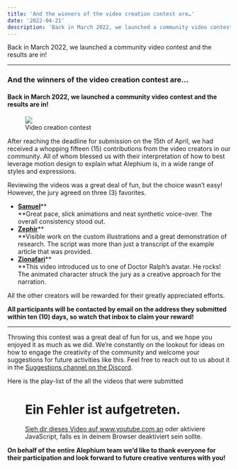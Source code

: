 ```yaml
---
title: 'And the winners of the video creation contest are…'
date: '2022-04-21'
description: 'Back in March 2022, we launched a community video contest and the results are in!'
---
```


Back in March 2022, we launched a community video contest and the results are in!

---

### And the winners of the video creation contest are…

#### Back in March 2022, we launched a community video contest and the results are in!

<figure id="27ce" class="graf graf--figure graf-after--h4">
<img src="https://cdn-images-1.medium.com/max/800/0*i5LAF3AmPrunnZLb" class="graf-image" data-image-id="0*i5LAF3AmPrunnZLb" data-width="936" data-height="527" data-is-featured="true" />
<figcaption>Video creation contest</figcaption>
</figure>

After reaching the deadline for submission on the 15th of April, we had received a whopping fifteen (15) contributions from the video creators in our community. All of whom blessed us with their interpretation of how to best leverage motion design to explain what Alephium is, in a wide range of styles and expressions.

Reviewing the videos was a great deal of fun, but the choice wasn’t easy! However, the jury agreed on three (3) favorites.

- <span id="0362"><a href="https://youtu.be/TYNwlDo4B-M" class="markup--anchor markup--li-anchor" data-href="https://youtu.be/TYNwlDo4B-M" rel="noopener" target="_blank"><strong>Samuel</strong></a>\*\*  
  \*\*Great pace, slick animations and neat synthetic voice-over. The overall consistency stood out.</span>
- <span id="9e7f"><a href="https://www.youtube.com/watch?v=KtaQE9ADUnU" class="markup--anchor markup--li-anchor" data-href="https://www.youtube.com/watch?v=KtaQE9ADUnU" rel="noopener" target="_blank"><strong>Zephir</strong></a>\*\*  
  \*\*Visible work on the custom illustrations and a great demonstration of research. The script was more than just a transcript of the example article that was provided.</span>
- <span id="1e48"><a href="https://youtu.be/_2S_BAHf3b8" class="markup--anchor markup--li-anchor" data-href="https://youtu.be/_2S_BAHf3b8" rel="noopener" target="_blank"><strong>Zionafari</strong></a>\*\*  
  \*\*This video introduced us to one of Doctor Ralph’s avatar. He rocks! The animated character struck the jury as a creative approach for the narration.</span>

All the other creators will be rewarded for their greatly appreciated efforts.

**All participants will be contacted by email on the address they submitted within ten (10) days, so watch that inbox to claim your reward!**

---

Throwing this contest was a great deal of fun for us, and we hope you enjoyed it as much as we did. We’re constantly on the lookout for ideas on how to engage the creativity of the community and welcome your suggestions for future activities like this. Feel free to reach out to us about it in the <a href="https://discord.gg/s82ZXRw4Dc" class="markup--anchor markup--p-anchor" data-href="https://discord.gg/s82ZXRw4Dc" rel="noopener" target="_blank">Suggestions channel on the Discord</a>.

Here is the play-list of the all the videos that were submitted

<figure id="02e2" class="graf graf--figure graf--iframe graf-after--p">

<h1 id="ein-fehler-ist-aufgetreten." class="message">Ein Fehler ist aufgetreten.</h1>
<a href="https://www.youtube.com/watch?v=vrj3fj4RQMM" target="_blank">Sieh dir dieses Video auf www.youtube.com an</a> oder aktiviere JavaScript, falls es in deinem Browser deaktiviert sein sollte.
</figure>

**On behalf of the entire Alephium team we’d like to thank everyone for their participation and look forward to future creative ventures with you!**
